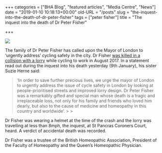 +++
categories = ["BHA Blog", "featured articles", "Media Centre", "News"]
date = "2019-01-10 10:18:13+00:00"
old-URL = "/posts"
slug = "the-inquest-into-the-death-of-dr-peter-fisher"
tags = ["peter fisher"]
title = "The inquest into the death of Dr Peter Fisher"

+++

![](https://res.cloudinary.com/homeopathyuk/v1557403245/bha/Dr-Peter-Fisher-e1534775480221.jpg)

The
family of Dr Peter Fisher has called upon the Mayor of London to ‘urgently
address’ cycling safety in the city. Dr Fisher [was
killed in a collision with a lorry](http://localhost/bha-blog/esteemed-homeopathic-physician-dr-peter-fisher-dies-tragic-accident/) while cycling to work in August 2017. In a statement read out
during the inquest into his death yesterday (9th January), his
sister Suzie Herne said:

<blockquote>‘In order to save further precious lives, we urge the mayor of London to urgently address the issue of cycle safety in London by looking at people-prioritised streets and improved lorry design. Dr Peter Fisher was a remarkably gifted and special man whose death is a tragic and irreplaceable loss, not only for his family and friends who loved him dearly, but also to the cause of medicine and homeopathy in this country and worldwide’.
>
> </blockquote>

Dr Fisher was wearing a helmet at the time of the crash and the
lorry was travelling at less than 8mph, the inquest, at St Pancras Coroners
Court, heard. A verdict of accidental death was recorded.

Dr Fisher was a trustee of the British
Homeopathic Association, President of the Faculty of Homeopathy and the Queen’s
Homeopathic Physician.

